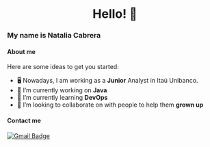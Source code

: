 <h1 align="center"> 
Hello!  👋
</h1>

### My name is Natalia Cabrera 

#### About me
Here are some ideas to get you started:
  
- 🖥️ Nowadays, I am working as a **Junior** Analyst in Itaú Unibanco.
- 🔭 I’m currently working on **Java**
- 🌱 I’m currently learning **DevOps**
- 👯 I’m looking to collaborate on with people to help them **grown up**


#### Contact me

[![Gmail Badge](https://img.shields.io/badge/-n.alvescabrera@gmail.com-c14438?style=flat-square&logo=Gmail&logoColor=white&link=mailto:n.alvescabrera@gmail.com)](mailto:n.alvescabrera@gmail.com) 
